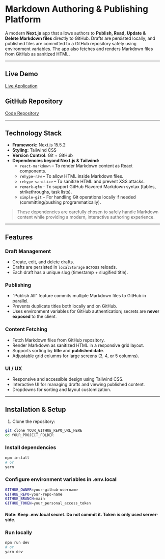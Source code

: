 # Markdown Authoring & Publishing Platform

A modern **Next.js** app that allows authors to **Publish, Read, Update & Delete Markdown files** directly to GitHub. Drafts are persisted locally, and published files are committed to a GitHub repository safely using environment variables. The app also fetches and renders Markdown files from GitHub as sanitized HTML.

---

## Live Demo

[Live Application](https://hbigu-makndr-pilbu.vercel.app)

## GitHub Repository

[Code Repository](https://github.com/risalshahed/hbigu-makndr-pilbu.git)

---

## Technology Stack

- **Framework:** Next.js 15.5.2
- **Styling:** Tailwind CSS
- **Version Control:** Git + GitHub
- **Dependencies beyond Next.js & Tailwind:**
  - `react-markdown` – To render Markdown content as React components.
  - `rehype-raw` – To allow HTML inside Markdown files.
  - `rehype-sanitize` – To sanitize HTML and prevent XSS attacks.
  - `remark-gfm` – To support GitHub Flavored Markdown syntax (tables, strikethroughs, task lists).
  - `simple-git` – For handling Git operations locally if needed (committing/pushing programmatically).

> These dependencies are carefully chosen to safely handle Markdown content while providing a modern, interactive authoring experience.

---

## Features

### Draft Management

- Create, edit, and delete drafts.
- Drafts are persisted in `localStorage` across reloads.
- Each draft has a unique slug (timestamp + slugified title).

### Publishing

- “Publish All” feature commits multiple Markdown files to GitHub in parallel.
- Prevents duplicate titles both locally and on GitHub.
- Uses environment variables for GitHub authentication; secrets are **never exposed** to the client.

### Content Fetching

- Fetch Markdown files from GitHub repository.
- Render Markdown as sanitized HTML in a responsive grid layout.
- Supports sorting by **title** and **published date**.
- Adjustable grid columns for large screens (3, 4, or 5 columns).

### UI / UX

- Responsive and accessible design using Tailwind CSS.
- Interactive UI for managing drafts and viewing published content.
- Dropdowns for sorting and layout customization.

---

## Installation & Setup

1. Clone the repository:

```bash
git clone YOUR_GITHUB_REPO_URL_HERE
cd YOUR_PROJECT_FOLDER
```

### Install dependencies

```bash
npm install
# or
yarn
```

### Configure environment variables in .env.local

```bash
GITHUB_OWNER=your-github-username
GITHUB_REPO=your-repo-name
GITHUB_BRANCH=main
GITHUB_TOKEN=your_personal_access_token
```

#### Note: Keep .env.local secret. Do not commit it. Token is only used server-side.

### Run locally

```bash
npm run dev
# or
yarn dev
```
